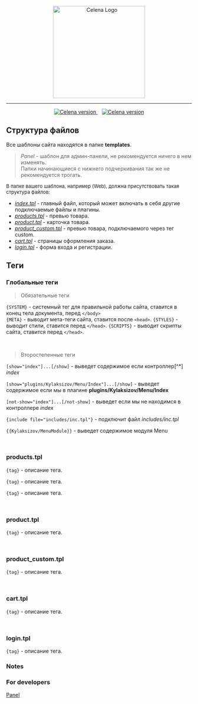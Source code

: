 <p align="center">
    <a href="https://celena.io/" title="Celena">
        <img alt="Celena Logo" src="https://api.celena.io/assets/images/celena_logo.svg" width="250">
    </a>
</p>
<hr>

<p align="center">
    <a href="https://celena.io/" title="Celena version">
        <img src="https://api.celena.io/system/informer/version/" alt="Celena version">
    </a>&nbsp;&nbsp;
    <a href="https://celena.io/" title="Celena version">
        <img src="https://api.celena.io/system/informer/downloads/" alt="Celena version">
    </a>
</p>


## Структура файлов
Все шаблоны сайта находятся в папке **templates**.  
> *Panel* - шаблон для админ-панели, не рекомендуется ничего в нем изменять.  
> Папки начинающиеся с нижнего подчеркивания так же не рекомендуется трогать.  

<font size="2">В папке вашего шаблона, например (Web), должна присутствовать такая структура файлов:</font>
- _[index.tpl](#index_tpl)_ - главный файл, который может включать в себя другие подключаемые файлы и плагины.
- _[products.tpl](#products_tpl)_ - превью товара.
- _[product.tpl](#product_tpl)_ - карточка товара.
- _[product_custom.tpl](#product_custom_tpl)_ - превью товара, подключаемого через тег custom.
- _[cart.tpl](cart_tpl)_ - страницы оформления заказа.
- _[login.tpl](login_tpl)_ - форма входа и регистрации.

## Теги


### <a name="index_tpl">Глобальные теги</a>

> Обязательные теги

`{SYSTEM}` - системный тег для правильной работы сайта, ставится в конец тела документа, перед `</body>`  
`{META}` - выводит мета-теги сайта, ставится после `<head>`.
`{STYLES}` - выводит стили, ставится перед `</head>`.
`{SCRIPTS}` - выводит скрипты сайта, ставится перед `</head>`.

<br>

> Второстепенные теги

`[show="index"]...[/show]` - выведет содержимое если контроллер[^*] *index* 

`[show="plugins/Kylaksizov/Menu/Index"]...[/show]` - выведет содержимое если мы в плагине **plugins/Kylaksizov/Menu/Index**  

`[not-show="index"]...[/not-show]` - выведет если мы не находимся в контроллере *index*  

`{include file="includes/inc.tpl"}` - подключит файл *includes/inc.tpl*  

`{{Kylaksizov/MenuModule}}` - выведет содержимое модуля Menu

<br>

### <a name="products_tpl">products.tpl</a>
`{tag}` - описание тега.  

`{tag}` - описание тега.  

`{tag}` - описание тега.

<br>

### <a name="product_tpl">product.tpl</a>
`{tag}` - описание тега.

<br>

### <a name="product_custom_tpl">product_custom.tpl</a>
`{tag}` - описание тега.

<br>

### <a name="cart_tpl">cart.tpl</a>
`{tag}` - описание тега.

<br>

### <a name="login_tpl">login.tpl</a>
`{tag}` - описание тега.


### Notes
[^1]: Если роутер имеет контроллер

### For developers
[Panel](/app/controllers/panel/Readme.md#ajax)